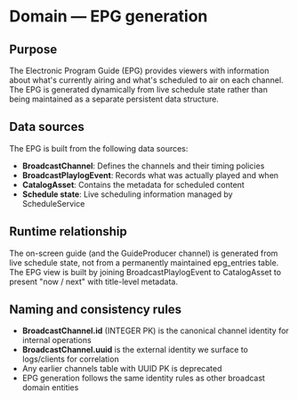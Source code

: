 # Domain — EPG generation

## Purpose

The Electronic Program Guide (EPG) provides viewers with information about what's currently airing and what's scheduled to air on each channel. The EPG is generated dynamically from live schedule state rather than being maintained as a separate persistent data structure.

## Data sources

The EPG is built from the following data sources:

- **BroadcastChannel**: Defines the channels and their timing policies
- **BroadcastPlaylogEvent**: Records what was actually played and when
- **CatalogAsset**: Contains the metadata for scheduled content
- **Schedule state**: Live scheduling information managed by ScheduleService

## Runtime relationship

The on-screen guide (and the GuideProducer channel) is generated from live schedule state, not from a permanently maintained epg_entries table. The EPG view is built by joining BroadcastPlaylogEvent to CatalogAsset to present "now / next" with title-level metadata.

## Naming and consistency rules

- **BroadcastChannel.id** (INTEGER PK) is the canonical channel identity for internal operations
- **BroadcastChannel.uuid** is the external identity we surface to logs/clients for correlation
- Any earlier channels table with UUID PK is deprecated
- EPG generation follows the same identity rules as other broadcast domain entities
